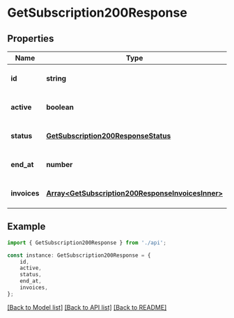 # GetSubscription200Response


## Properties

Name | Type | Description | Notes
------------ | ------------- | ------------- | -------------
**id** | **string** | Subscription\&#39;s ID. | [optional] [default to undefined]
**active** | **boolean** | Subscription\&#39;s active. | [optional] [default to undefined]
**status** | [**GetSubscription200ResponseStatus**](GetSubscription200ResponseStatus.md) |  | [optional] [default to undefined]
**end_at** | **number** | Subscription\&#39;s current period end. | [optional] [default to undefined]
**invoices** | [**Array&lt;GetSubscription200ResponseInvoicesInner&gt;**](GetSubscription200ResponseInvoicesInner.md) | Subscription\&#39;s invoices. | [optional] [default to undefined]

## Example

```typescript
import { GetSubscription200Response } from './api';

const instance: GetSubscription200Response = {
    id,
    active,
    status,
    end_at,
    invoices,
};
```

[[Back to Model list]](../README.md#documentation-for-models) [[Back to API list]](../README.md#documentation-for-api-endpoints) [[Back to README]](../README.md)
